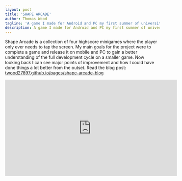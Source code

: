 ```yaml
---
layout: post
title: 'SHAPE ARCADE'
author: Thomas Wood
tagline: 'A game I made for Android and PC my first summer of university. It holds a special place as my first personal project outside of game jams'
description: A game I made for Android and PC my first summer of university. It holds a special place as my first personal project outside of game jams
---
```


Shape Arcade is a collection of four highscore minigames where the player only ever needs to tap the screen. My main goals for the
project were to complete a game and release it on mobile and PC to gain a better understanding of the full development cycle on a
smaller game. Now looking back I can see major points of improvement and how I could have done things a lot better from the outset.
Read the blog post: [twood27897.github.io/pages/shape-arcade-blog](https://twood27897.github.io/pages/shape-arcade-blog.html)<br/>

<iframe width="560" height="315" src="https://www.youtube.com/embed/ot4RfdQGZac" frameborder="0" allow="accelerometer; autoplay; encrypted-media; gyroscope; picture-in-picture" allowfullscreen></iframe>
